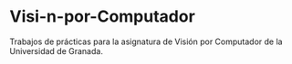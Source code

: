 # Visi-n-por-Computador
Trabajos de prácticas para la asignatura de Visión por Computador de la Universidad de Granada.
